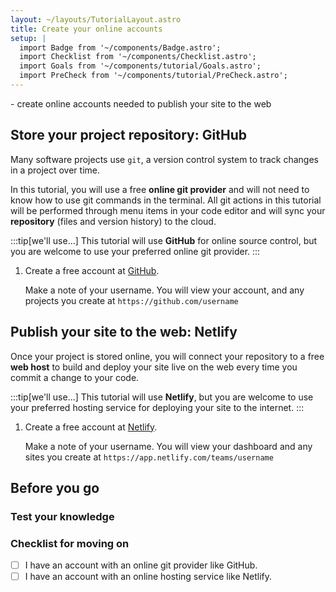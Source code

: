 ```yaml
---
layout: ~/layouts/TutorialLayout.astro
title: Create your online accounts
setup: |
  import Badge from '~/components/Badge.astro';
  import Checklist from '~/components/Checklist.astro';
  import Goals from '~/components/tutorial/Goals.astro';
  import PreCheck from '~/components/tutorial/PreCheck.astro';
---
```


<PreCheck>
  - create online accounts needed to publish your site to the web
</PreCheck>

## Store your project repository: GitHub

Many software projects use `git`, a version control system to track changes in a project over time. 

In this tutorial, you will use a free **online git provider** and will not need to know how to use git commands in the terminal. All git actions in this tutorial will be performed through menu items in your code editor and will sync your **repository** (files and version history) to the cloud. 

:::tip[we'll use...]
This tutorial will use **GitHub** for online source control, but you are welcome to use your preferred online git provider.
:::

1. Create a free account at [GitHub](https://github.com).

    Make a note of your username. You will view your account, and any projects you create at `https://github.com/username`

## Publish your site to the web: Netlify
Once your project is stored online, you will connect your repository to a free **web host** to build and deploy your site live on the web every time you commit a change to your code. 

:::tip[we'll use...]
This tutorial will use **Netlify**, but you are welcome to use your preferred hosting service for deploying your site to the internet.
:::

1. Create a free account at [Netlify](https://netlify.com).

    Make a note of your username. You will view your dashboard and any sites you create at `https://app.netlify.com/teams/username`


## Before you go

### Test your knowledge

### Checklist for moving on

<Checklist key="accounts">

- [ ] I have an account with an online git provider like GitHub.
- [ ] I have an account with an online hosting service like Netlify.
</Checklist>
